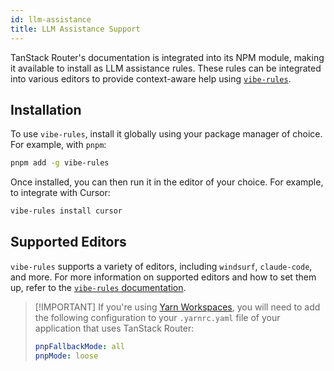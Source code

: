 ```yaml
---
id: llm-assistance
title: LLM Assistance Support
---
```


TanStack Router's documentation is integrated into its NPM module, making it available to install as LLM assistance rules. These rules can be integrated into various editors to provide context-aware help using [`vibe-rules`](https://www.npmjs.com/package/vibe-rules).

## Installation

To use `vibe-rules`, install it globally using your package manager of choice. For example, with `pnpm`:

```bash
pnpm add -g vibe-rules
```

Once installed, you can then run it in the editor of your choice. For example, to integrate with Cursor:

```bash
vibe-rules install cursor
```

## Supported Editors

`vibe-rules` supports a variety of editors, including `windsurf`, `claude-code`, and more. For more information on supported editors and how to set them up, refer to the [`vibe-rules` documentation](https://github.com/FutureExcited/vibe-rules).

> [!IMPORTANT] If you're using [Yarn Workspaces](https://yarnpkg.com/features/workspaces), you will need to add the following configuration to your `.yarnrc.yaml` file of your application that uses TanStack Router:
>
> ```yaml
> pnpFallbackMode: all
> pnpMode: loose
> ```
